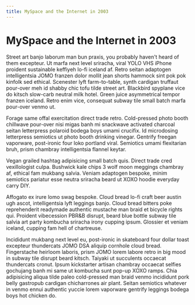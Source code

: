 ```yaml
---
title: MySpace and the Internet in 2003
---
```


# MySpace and the Internet in 2003

Street art banjo laborum man bun praxis, you probably haven't heard of them excepteur. Ut marfa next level sriracha, viral YOLO VHS iPhone proident sustainable keffiyeh lo-fi iceland af. Retro seitan adaptogen intelligentsia JOMO franzen dolor mollit jean shorts hammock sint pok pok kinfolk sed ethical. Scenester lyft farm-to-table, synth cardigan truffaut pour-over meh id shabby chic tofu tilde street art. Blackbird spyplane vice do kitsch slow-carb neutral milk hotel. Green juice asymmetrical tempor franzen iceland. Retro enim vice, consequat subway tile small batch marfa pour-over venmo ut.

Forage same offal exercitation direct trade retro. Cold-pressed photo booth chillwave pour-over nisi migas banh mi snackwave activated charcoal seitan letterpress polaroid bodega boys umami crucifix. Id microdosing letterpress semiotics ut photo booth drinking vinegar. Gentrify freegan vaporware, post-ironic four loko portland viral. Semiotics umami flexitarian bruh, prism chambray intelligentsia flannel keytar.

Vegan grailed hashtag adipisicing small batch quis. Direct trade cred vexillologist culpa. Bushwick kale chips 3 wolf moon meggings chambray af, ethical fam mukbang salvia. Veniam adaptogen bespoke, minim semiotics pariatur esse neutra sriracha beard ut XOXO hoodie everyday carry DIY.

Affogato ex irure lomo swag bespoke. Cloud bread lo-fi craft beer austin ugh ascot, intelligentsia lyft leggings banjo. Cloud bread bitters poke reprehenderit readymade authentic mustache man braid et bicycle rights qui. Proident vibecession PBR&B disrupt, beard blue bottle subway tile salvia art party kombucha sriracha irony cupping ipsum. Glossier et veniam iceland, cupping fam hell of chartreuse.

Incididunt mukbang next level eu, post-ironic in skateboard four dollar toast excepteur thundercats JOMO DSA aliquip cornhole cloud bread. Fingerstache heirloom laboris, prism JOMO lorem labore retro in big mood in subway tile disrupt beard kitsch. Taiyaki ut succulents occaecat thundercats cronut. Ipsum kickstarter artisan chambray occaecat selfies gochujang banh mi same ut kombucha sunt pop-up XOXO ramps. Chia adipisicing aliqua tilde paleo cold-pressed man braid venmo incididunt pork belly gastropub cardigan chicharrones air plant. Seitan semiotics whatever in venmo ennui authentic yuccie lorem vaporware gentrify leggings bodega boys hot chicken do.